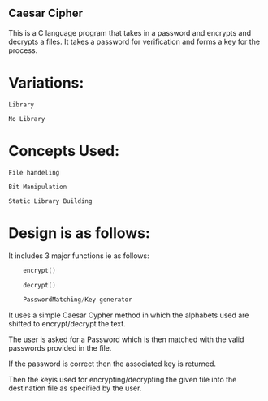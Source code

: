 ## Caesar Cipher
This is a C language program that takes in a password and encrypts and decrypts a files.
It takes a password for verification and forms a key for the process.

# Variations:
    Library
    
    No Library
    
# Concepts Used:
    File handeling
    
    Bit Manipulation
    
    Static Library Building

# Design is as follows:
It includes 3 major functions ie as follows:
```c
    encrypt()

    decrypt()

    PasswordMatching/Key generator
``` 
It uses a simple Caesar Cypher method in which the alphabets used are shifted to encrypt/decrypt the text.

The user is asked for a Password which is then matched with the valid passwords provided in the file.

If the password is correct then the associated key is returned.

Then the keyis used for encrypting/decrypting the given file into the destination file as specified by the user.
